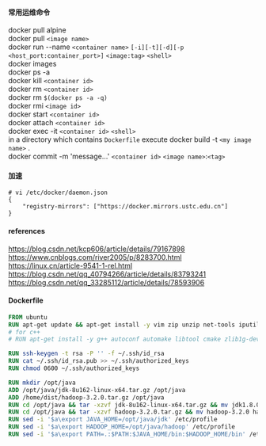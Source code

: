 #### 常用运维命令

docker pull alpine  
docker pull `<image name>`  
docker run --name `<container name>` `[-i][-t][-d][-p <host_port:container_port>]` `<image:tag>` `<shell>`  
docker images  
docker ps -a  
docker kill `<container id>`  
docker rm `<container id>`  
docker rm `$(docker ps -a -q)`  
docker rmi `<image id>`  
docker start `<container id>`  
docker attach `<container id>`  
docker exec -it `<container id>` `<shell>`  
in a directory which contains `Dockerfile` execute docker build -t `<my image name>` .  
docker commit -m 'message...' `<container id>` `<image name>`:`<tag>`   

#### 加速

```
# vi /etc/docker/daemon.json
{
    "registry-mirrors": ["https://docker.mirrors.ustc.edu.cn"]
}
```

#### references

https://blog.csdn.net/kcp606/article/details/79167898  
https://www.cnblogs.com/river2005/p/8283700.html  
https://linux.cn/article-9541-1-rel.html  
https://blog.csdn.net/qq_40794266/article/details/83793241  
https://blog.csdn.net/qq_33285112/article/details/78593906

#### Dockerfile

``` Dockerfile
FROM ubuntu
RUN apt-get update && apt-get install -y vim zip unzip net-tools iputils-ping openssh-client openssh-server
# for c++
# RUN apt-get install -y g++ autoconf automake libtool cmake zlib1g-dev pkg-config libssl-dev

RUN ssh-keygen -t rsa -P '' -f ~/.ssh/id_rsa
RUN cat ~/.ssh/id_rsa.pub >> ~/.ssh/authorized_keys
RUN chmod 0600 ~/.ssh/authorized_keys

RUN mkdir /opt/java
ADD /opt/java/jdk-8u162-linux-x64.tar.gz /opt/java
ADD /home/dist/hadoop-3.2.0.tar.gz /opt/java
RUN cd /opt/java && tar -xzvf jdk-8u162-linux-x64.tar.gz && mv jdk1.8.0_162 jdk
RUN cd /opt/java && tar -xzvf hadoop-3.2.0.tar.gz && mv hadoop-3.2.0 hadoop
RUN sed -i '$a\export JAVA_HOME=/opt/java/jdk' /etc/profile
RUN sed -i '$a\export HADOOP_HOME=/opt/java/hadoop' /etc/profile
RUN sed -i '$a\export PATH=.:$PATH:$JAVA_HOME/bin:$HADOOP_HOME/bin' /etc/profile
```